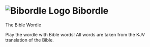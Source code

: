 # ![Bibordle Logo](https://bibordle.web.app/res/raw/favicons/favicon-32x32.png) Bibordle 

The Bible Wordle

Play the wordle with Bible words! All words are taken from the KJV translation of the Bible.
